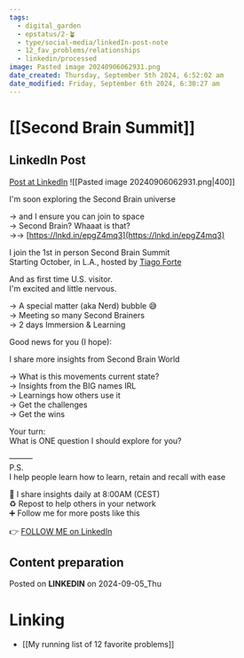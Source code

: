 ```yaml
---
tags:
  - digital_garden
  - epstatus/2-🪴
  - type/social-media/linkedIn-post-note
  - 12_fav_problems/relationships
  - linkedin/processed
image: Pasted image 20240906062931.png
date_created: Thursday, September 5th 2024, 6:52:02 am
date_modified: Friday, September 6th 2024, 6:30:27 am
---
```

# [[Second Brain Summit]]
## LinkedIn Post
[Post at LinkedIn](https://www.linkedin.com/posts/sebastiankamilli_im-soon-exploring-the-second-brain-universe-activity-7237338806893379584-Inqd?utm_source=share&utm_medium=member_desktop)
![[Pasted image 20240906062931.png|400]]

I'm soon exploring the Second Brain universe  
  
→ and I ensure you can join to space  
→ Second Brain? Whaaat is that?  
→→ [https://lnkd.in/epgZ4mq3](https://lnkd.in/epgZ4mq3)  
  
I join the 1st in person Second Brain Summit  
Starting October, in L.A., hosted by [](https://www.linkedin.com/in/ACoAAAKCWZYB0BJT397p4ZgCANFOp93epEb3djc)[Tiago Forte](https://www.linkedin.com/in/tiagoforte/)  
  
And as first time U.S. visitor.  
I'm excited and little nervous.  
  
→ A special matter (aka Nerd) bubble 😅  
→ Meeting so many Second Brainers  
→ 2 days Immersion & Learning  
  
Good news for you (I hope):  
  
I share more insights from Second Brain World  
  
→ What is this movements current state?  
→ Insights from the BIG names IRL  
→ Learnings how others use it  
→ Get the challenges  
→ Get the wins  
  
Your turn:  
What is ONE question I should explore for you?  
  
———  
P.S.  
I help people learn how to learn, retain and recall with ease  
  
🔔 I share insights daily at 8:00AM (CEST)  
♻ Repost to help others in your network  
➕ Follow me for more posts like this  

👉 [FOLLOW ME on LinkedIn](https://www.linkedin.com/comm/mynetwork/discovery-see-all?usecase=PEOPLE_FOLLOWS&followMember=sebastiankamilli)

## Content preparation

Posted on **LINKEDIN** on 2024-09-05_Thu
# Linking
+ [[My running list of 12 favorite problems]]